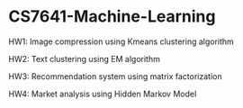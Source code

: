 # CS7641-Machine-Learning

HW1: Image compression using Kmeans clustering algorithm

HW2: Text clustering using EM algorithm

HW3: Recommendation system using matrix factorization

HW4: Market analysis using Hidden Markov Model
